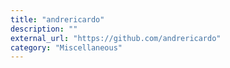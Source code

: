 ```yaml
---
title: "andrericardo"
description: ""
external_url: "https://github.com/andrericardo"
category: "Miscellaneous"
---
```

